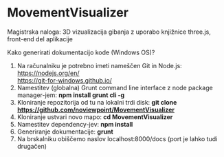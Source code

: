 # MovementVisualizer
Magistrska naloga: 3D vizualizacija gibanja z uporabo knjižnice three.js, front-end del aplikacije

Kako generirati dokumentacijo kode (Windows OS)?

1. Na računalniku je potrebno imeti nameščen Git in Node.js: <br />
https://nodejs.org/en/ <br />
https://git-for-windows.github.io/
2. Namestitev (globalna) Grunt command line interface z node package manager-jem: **npm install grunt cli -g**
3. Kloniranje repozitorija od tu na lokalni trdi disk: **git clone https://github.com/noviewpoint/MovementVisualizer**
4. Kloniranje ustvari novo mapo: **cd MovementVisualizer**
5. Namestitev dependency-jev: **npm install**
6. Generiranje dokumentacije: **grunt**
7. Na brskalniku obiščemo naslov localhost:8000/docs (port je lahko tudi drugačen)